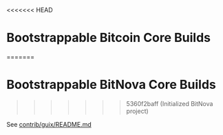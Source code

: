 <<<<<<< HEAD
# Bootstrappable Bitcoin Core Builds
=======
# Bootstrappable BitNova Core Builds
>>>>>>> 5360f2baff (Initialized BitNova project)

See [contrib/guix/README.md](../contrib/guix/README.md)
